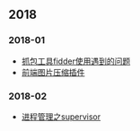 ## 2018 

### 2018-01

- [抓包工具fidder使用遇到的问题](201801/fidder.md)
- [前端图片压缩插件](201801/magapix-image.md)


### 2018-02

- [进程管理之supervisor](201802/supervisor.md)
